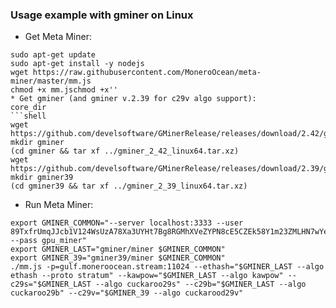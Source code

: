 
### Usage example with gminer on Linux

* Get Meta Miner:

```shell
sudo apt-get update
sudo apt-get install -y nodejs
wget https://raw.githubusercontent.com/MoneroOcean/meta-miner/master/mm.js
chmod +x mm.jschmod +x''
* Get gminer (and gminer v.2.39 for c29v algo support):
core_dir
```shell
wget https://github.com/develsoftware/GMinerRelease/releases/download/2.42/gminer_2_42_linux64.tar.xz
mkdir gminer
(cd gminer && tar xf ../gminer_2_42_linux64.tar.xz)
wget https://github.com/develsoftware/GMinerRelease/releases/download/2.39/gminer_2_39_linux64.tar.xz
mkdir gminer39
(cd gminer39 && tar xf ../gminer_2_39_linux64.tar.xz)
```

* Run Meta Miner:

```shell
export GMINER_COMMON="--server localhost:3333 --user 89TxfrUmqJJcb1V124WsUzA78Xa3UYHt7Bg8RGMhXVeZYPN8cE5CZEk58Y1m23ZMLHN7wYeJ9da5n5MXharEjrm41hSnWHL --pass gpu_miner"
export GMINER_LAST="gminer/miner $GMINER_COMMON"
export GMINER_39="gminer39/miner $GMINER_COMMON"
./mm.js -p=gulf.moneroocean.stream:11024 --ethash="$GMINER_LAST --algo ethash --proto stratum" --kawpow="$GMINER_LAST --algo kawpow" --c29s="$GMINER_LAST --algo cuckaroo29s" --c29b="$GMINER_LAST --algo cuckaroo29b" --c29v="$GMINER_39 --algo cuckarood29v"
```
